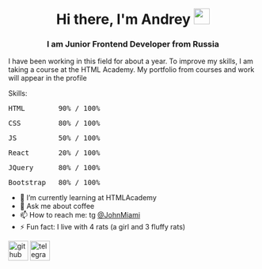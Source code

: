 <h1 align="center">Hi there, I'm Andrey
<img src="https://github.com/blackcater/blackcater/raw/main/images/Hi.gif" height="32"/></h1>
<h3 align="center">I am Junior Frontend Developer from Russia</h3>


I have been working in this field for about a year. To improve my skills, I am taking a course at the HTML Academy. My portfolio from courses and work will appear in the profile

<p>Skills:</p> 

<pre>HTML        90% / 100%</pre>

<pre>CSS         80% / 100%</pre>

<pre>JS          50% / 100%</pre>

<pre>React       20% / 100%</pre>

<pre>JQuery      80% / 100%</pre>

<pre>Bootstrap   80% / 100%</pre>


- 🌱 I’m currently learning at HTMLAcademy 
- 💬 Ask me about coffee 
- 📫 How to reach me: tg [@JohnMiami](t.me/JohnMiami) 
- ⚡ Fun fact: I live with 4 rats (a girl and 3 fluffy rats) 

[<img src='https://cdn.jsdelivr.net/npm/simple-icons@3.0.1/icons/github.svg' alt='github' height='40'>](https://github.com/moatzenciphers)  [<img src='https://cdn.jsdelivr.net/npm/simple-icons@3.0.1/icons/telegram.svg' alt='telegram' height='40'>](https://t.me/JohnMiami) 

